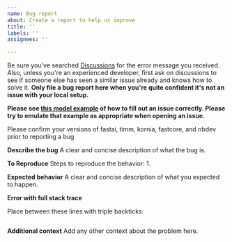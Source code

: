 ```yaml
---
name: Bug report
about: Create a report to help us improve
title: ''
labels: ''
assignees: ''

---
```


Be sure you've searched [Discussions](https://github.com/KeremTurgutlu/self_supervised/discussions) for the error message you received. Also, unless you're an experienced developer, first ask on discussions to see if someone else has seen a similar issue already and knows how to solve it. **Only file a bug report here when you're quite confident it's not an issue with your local setup.**

**Please see [this model example](https://github.com/fastai/fastai2/issues/487) of how to fill out an issue correctly.  Please try to emulate that example as appropriate when opening an issue.**

Please confirm your versions of fastai, timm, kornia, fastcore, and nbdev prior to reporting a bug

**Describe the bug**
A clear and concise description of what the bug is.

**To Reproduce**
Steps to reproduce the behavior:
1. 

**Expected behavior**
A clear and concise description of what you expected to happen.

**Error with full stack trace**

Place between these lines with triple backticks:

```
```

**Additional context**
Add any other context about the problem here.
